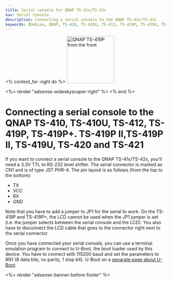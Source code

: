 ```yaml
---
title: Serial console for QNAP TS-41x/TS-42x
nav: Serial Console
description: Connecting a serial console to the QNAP TS-41x/TS-42x
keywords: [Debian, QNAP, TS-410, TS-410U, TS-412, TS-419P, TS-419U, TS-420, TS-421, serial, console, RS-232, hack]
---
```


<% content_for :right do %>
<img src = "../images/r_qnap_ts419p.jpg" class="border" alt="QNAP TS-419P from the front" width="148" height="148" />

<%= render "adsense-wideskyscaper-right" %>
<% end %>

<h1>Connecting a serial console to the QNAP TS-410, TS-410U, TS-412, TS-419P, TS-419P+. TS-419P II,TS-419P II, TS-419U, TS-420 and TS-421</h1>

If you want to connect a serial console to the QNAP TS-41x/TS-42x, you'll need a
3.3V TTL to RS-232 level shifter.  The serial connector is marked as CN1
and is of type JST PHR-4.  The pin layout is as follows (from the top to
the bottom):

<ul>
<li>TX</li>
<li>VCC</li>
<li>RX</li>
<li>GND</li>
</ul>

Note that you have to add a jumper to JP1 for the serial to work.  On the
TS-419P and TS-419P+, the LCD cannot be used when the JP1 jumper is set
(i.e. the jumper selects between the serial console and the LCD).  You also
have to disconnect the LCD cable that goes to the connector right next to
the serial connector.

Once you have connected your serial console, you can use a terminal
emulation program to connect to U-Boot, the boot loader used by this
device.  You have to connect with 115200 baud and set the parameters to 8N1
(8 data bits, no parity, 1 stop bit).  U-Boot on a <a href =
"../uboot/">separate page about U-Boot</a>.

<div class="bbf">
<%= render "adsense-banner-before-footer" %>
</div>

